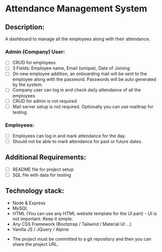 # Attendance Management System

## Description:

A dashboard to manage all the employees along with their attendance.

### Admin (Company) User:

- [ ] CRUD for employees
- [ ] 3 Fields: Employee name, Email (unique), Date of Joining
- [ ] On new employee addition, an onboarding mail will be sent to the employee along with the password. Passwords will be auto generated by the system.
- [ ] Company user can log in and check daily attendance of all the employees
- [ ] CRUD for admin is not required
- [ ] Mail server setup is not required. Optionally you can use mailtrap for testing

### Employees:

- [ ] Employees can log in and mark attendance for the day.
- [ ] Should not be able to mark attendance for past or future dates.

## Additional Requirements:

- [ ] README file for project setup
- [ ] SQL file with data for testing

## Technology stack:

- Node & Express
- MySQL
- HTML (You can use any HTML website template for the UI part) - UI is not important. Keep it simple.
- Any CSS Framework (Bootstrap / Tailwind / Material UI ...)
- Vanilla JS / JQuery / Alpine

* The project must be committed to a git repository and then you can share the project URL.
